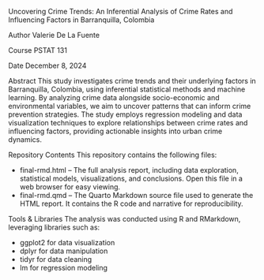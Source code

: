 Uncovering Crime Trends: An Inferential Analysis of Crime Rates and Influencing Factors in Barranquilla, Colombia

Author
Valerie De La Fuente

Course
PSTAT 131

Date
December 8, 2024

Abstract
This study investigates crime trends and their underlying factors in Barranquilla, Colombia, using inferential statistical methods and machine learning. By analyzing crime data alongside socio-economic and environmental variables, we aim to uncover patterns that can inform crime prevention strategies. The study employs regression modeling and data visualization techniques to explore relationships between crime rates and influencing factors, providing actionable insights into urban crime dynamics.

Repository Contents
This repository contains the following files:
- final-rmd.html – The full analysis report, including data exploration, statistical models, visualizations, and conclusions. Open this file in a web browser for easy viewing.
- final-rmd.qmd – The Quarto Markdown source file used to generate the HTML report. It contains the R code and narrative for reproducibility.

Tools & Libraries
The analysis was conducted using R and RMarkdown, leveraging libraries such as:
- ggplot2 for data visualization
- dplyr for data manipulation
- tidyr for data cleaning
- lm for regression modeling
